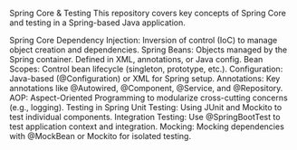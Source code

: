 Spring Core & Testing
This repository covers key concepts of Spring Core and testing in a Spring-based Java application.

Spring Core
Dependency Injection: Inversion of control (IoC) to manage object creation and dependencies.
Spring Beans: Objects managed by the Spring container. Defined in XML, annotations, or Java config.
Bean Scopes: Control bean lifecycle (singleton, prototype, etc.).
Configuration: Java-based (@Configuration) or XML for Spring setup.
Annotations: Key annotations like @Autowired, @Component, @Service, and @Repository.
AOP: Aspect-Oriented Programming to modularize cross-cutting concerns (e.g., logging).
Testing in Spring
Unit Testing: Using JUnit and Mockito to test individual components.
Integration Testing: Use @SpringBootTest to test application context and integration.
Mocking: Mocking dependencies with @MockBean or Mockito for isolated testing.
